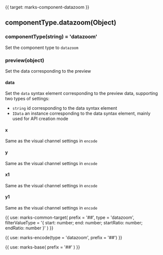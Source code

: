 {{ target: marks-component-datazoom }}

## componentType.datazoom(Object)

### componentType(string) = 'datazoom'

Set the component type to `datazoom`

### preview(object)

Set the data corresponding to the preview

#### data

Set the `data` syntax element corresponding to the preview data, supporting two types of settings:

- `string` id corresponding to the data syntax element
- `IData` an instance corresponding to the data syntax element, mainly used for API creation mode

#### x

Same as the visual channel settings in `encode`

#### y

Same as the visual channel settings in `encode`

#### x1

Same as the visual channel settings in `encode`

#### y1

Same as the visual channel settings in `encode`

{{ use: marks-common-target(
  prefix = '##',
  type = 'datazoom',
  filterValueType = '{ start: number; end: number; startRatio: number; endRatio: number }'
) }}

{{ use: marks-encode(type = 'datazoom', prefix = '##') }}

{{ use: marks-base( prefix = '##' ) }}